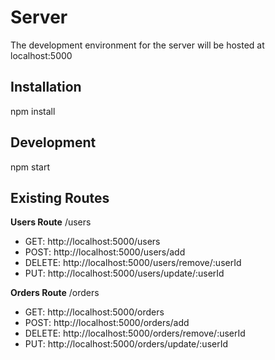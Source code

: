 # Server

The development environment for the server will be hosted at localhost:5000

## Installation

npm install

## Development

npm start

## Existing Routes

**Users Route** /users
- GET: http://localhost:5000/users  
- POST: http://localhost:5000/users/add
- DELETE: http://localhost:5000/users/remove/:userId
- PUT: http://localhost:5000/users/update/:userId

**Orders Route** /orders
- GET: http://localhost:5000/orders  
- POST: http://localhost:5000/orders/add
- DELETE: http://localhost:5000/orders/remove/:userId
- PUT: http://localhost:5000/orders/update/:userId

